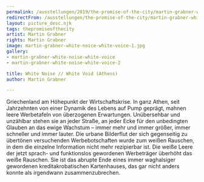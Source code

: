 ```yaml
---
permalink: /ausstellungen/2019/the-promise-of-the-city/martin-grabner-white-noise-white-voice/
redirectFrom: /ausstellungen/the-promise-of-the-city/martin-grabner-white-noise-white-voice/
layout: picture_desc.njk
tags: thepromiseofthecity
artist: Martin Grabner
rights: Martin Grabner
image: martin-grabner-white-noice-white-voice-1.jpg
gallery:
- martin-grabner-white-noise-white-voice
- martin-grabner-white-noise-white-voice-2

title: White Noise // White Void (Athens)
author: Martin Grabner

---
```




Griechenland am Höhepunkt der Wirtschaftskrise. In ganz Athen, seit Jahrzehnten von einer Dynamik des Lebens auf Pump geprägt, mahnen leere Werbetafeln von überzogenen Erwartungen. Unübersehbar und unzählbar stehen sie an jeder Straße, an jeder Ecke für den unbedingten Glauben an das ewige Wachstum – immer mehr und immer größer, immer schneller und immer lauter. Die urbane Bilderflut der sich gegenseitig zu übertönen versuchenden Werbebotschaften wurde zum weißen Rauschen, in dem die einzelne Information nicht mehr rezipierbar ist. Die weiße Leere der jetzt sprach- und funktionslos gewordenen Werbeträger überhöht das weiße Rauschen. Sie ist das abrupte Ende eines immer waghalsiger gewordenen kreditakrobatischen Kartenhauses, das gar nicht anders konnte als irgendwann zusammenzubrechen.
